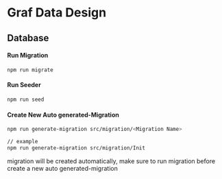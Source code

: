 # Graf Data Design

## Database

#### Run Migration
```
npm run migrate
```

#### Run Seeder
```
npm run seed
```

#### Create New Auto generated-Migration
```sh
npm run generate-migration src/migration/<Migration Name>

// example
npm run generate-migration src/migration/Init
```
migration will be created automatically, make sure to run migration before create a new auto generated-migration
